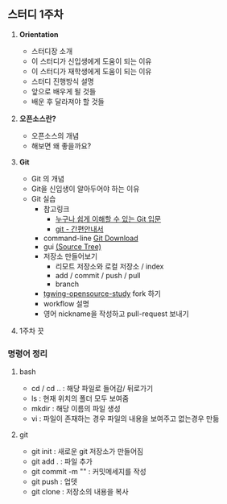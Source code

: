 ## 스터디 1주차

1. **Orientation**
    - 스터디장 소개
    - 이 스터디가 신입생에게 도움이 되는 이유
    - 이 스터디가 재학생에게 도움이 되는 이유
    - 스터디 진행방식 설명
    - 앞으로 배우게 될 것들
    - 배운 후 달라져야 할 것들
2. **오픈소스란?**
    - 오픈소스의 개념
    - 해보면 왜 좋을까요?
3. **Git**
    - Git 의 개념
    - Git을 신입생이 알아두어야 하는 이유
    - Git 실습
        - 참고링크
            - [누구나 쉽게 이해할 수 있는 Git 입문](http://backlogtool.com/git-guide/kr/)
            - [git - 간편안내서](http://rogerdudler.github.io/git-guide/index.ko.html)
        - command-line [Git Download](https://git-scm.com/downloads)
        - gui [(Source Tree)](https://www.sourcetreeapp.com/)
        - 저장소 만들어보기
            - 리모트 저장소와 로컬 저장소 / index
            - add / commit / push / pull
            - branch
        - [tgwing-opensource-study](https://github.com/sungjunyoung/tgwing-opensource-study) fork 하기
        - workflow 설명
        - 영어 nickname을 작성하고 pull-request 보내기

4. 1주차 끗



### 명령어 정리
1. bash
	- cd <file name>  /  cd ..  : 해당 파일로 들어감/ 뒤로가기
	- ls  : 현재 위치의 폴더 모두 보여줌
	- mkdir <file name>  : 해당 이름의 파일 생성
	- vi <file name>  : 파일이 존재하는 경우 파일의 내용을 보여주고 없는경우 만듦

2. git
	- git init  : 새로운 git 저장소가 만들어짐
	- git add .  : 파일 추가
	- git commit -m "<Commit message>"  : 커밋메세지를 작성
	- git push  : 업뎃
	- git clone <git repo url>  : 저장소의 내용을 복사



